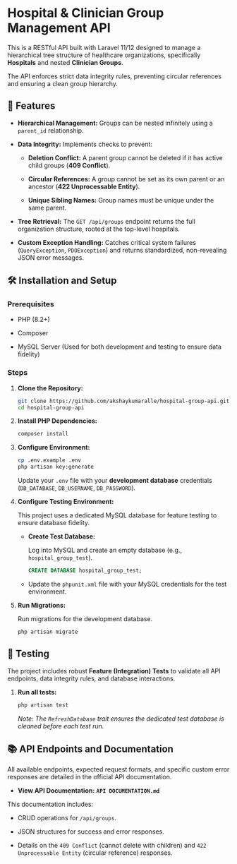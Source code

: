 # Hospital & Clinician Group Management API

This is a RESTful API built with Laravel 11/12 designed to manage a hierarchical tree structure of healthcare organizations, specifically **Hospitals** and nested **Clinician Groups**.

The API enforces strict data integrity rules, preventing circular references and ensuring a clean group hierarchy.

## 🚀 Features

* **Hierarchical Management:** Groups can be nested infinitely using a `parent_id` relationship.

* **Data Integrity:** Implements checks to prevent:

  * **Deletion Conflict:** A parent group cannot be deleted if it has active child groups (**409 Conflict**).

  * **Circular References:** A group cannot be set as its own parent or an ancestor (**422 Unprocessable Entity**).

  * **Unique Sibling Names:** Group names must be unique under the same parent.

* **Tree Retrieval:** The `GET /api/groups` endpoint returns the full organization structure, rooted at the top-level hospitals.

* **Custom Exception Handling:** Catches critical system failures (`QueryException`, `PDOException`) and returns standardized, non-revealing JSON error messages.

## 🛠️ Installation and Setup

### Prerequisites

* PHP (8.2+)

* Composer

* MySQL Server (Used for both development and testing to ensure data fidelity)

### Steps

1. **Clone the Repository:**
    ```bash
    git clone https://github.com/akshaykumaralle/hospital-group-api.git
    cd hospital-group-api
    ```


2. **Install PHP Dependencies:**
    ```bash
    composer install
    ```


3. **Configure Environment:**
    ```bash
    cp .env.example .env
    php artisan key:generate
    ```

    Update your `.env` file with your **development database** credentials (`DB_DATABASE`, `DB_USERNAME`, `DB_PASSWORD`).

4. **Configure Testing Environment:**

    This project uses a dedicated MySQL database for feature testing to ensure database fidelity.

   * **Create Test Database:** 

        Log into MySQL and create an empty database (e.g., `hospital_group_test`).

        ```sql
        CREATE DATABASE hospital_group_test;
        ```

   * Update the `phpunit.xml` file with your MySQL credentials for the test environment.

5. **Run Migrations:**

    Run migrations for the development database.
    ```bash
    php artisan migrate
    ```


## 🧪 Testing

The project includes robust **Feature (Integration) Tests** to validate all API endpoints, data integrity rules, and database interactions.

1. **Run all tests:**
    ```bash
    php artisan test
    ```


    *Note: The `RefreshDatabase` trait ensures the dedicated test database is cleaned before each test run.*

## 📚 API Endpoints and Documentation

All available endpoints, expected request formats, and specific custom error responses are detailed in the official API documentation.

* **View API Documentation:** **`API DOCUMENTATION.md`**

This documentation includes:

* CRUD operations for `/api/groups`.

* JSON structures for success and error responses.

* Details on the `409 Conflict` (cannot delete with children) and `422 Unprocessable Entity` (circular reference) responses.